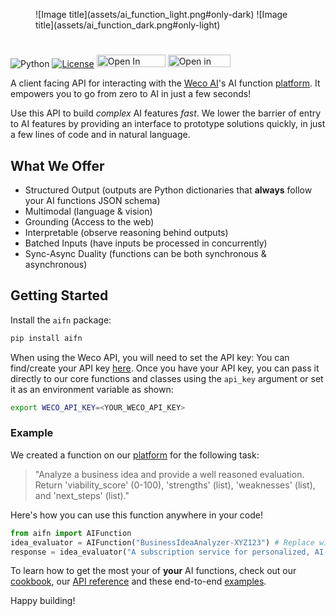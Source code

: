 <figure markdown="span">
    ![Image title](assets/ai_function_light.png#only-dark)
    ![Image title](assets/ai_function_dark.png#only-light)
</figure>

#

![Python](https://img.shields.io/badge/Python-3.10.14-blue)
[![License](https://img.shields.io/badge/License-MIT-green.svg)](https://opensource.org/licenses/MIT)
<a href="https://colab.research.google.com/github/WecoAI/aifn-python/blob/main/examples/cookbook.ipynb" target="_parent"><img src="https://colab.research.google.com/assets/colab-badge.svg" alt="Open In Colab" width=110 height=20/></a>
<a target="_blank" href="https://lightning.ai/new?repo_url=https%3A%2F%2Fgithub.com%2FWecoAI%2Faifn-python%2Fblob%2Fmain%2Fexamples%2Fcookbook.ipynb"><img src="https://pl-bolts-doc-images.s3.us-east-2.amazonaws.com/app-2/studio-badge.svg" alt="Open in Studio" width=100 height=20/></a>

A client facing API for interacting with the [Weco AI](https://www.weco.ai/)'s AI function [platform](https://www.aifunction.com). It empowers you to go from zero to AI in just a few seconds!

Use this API to build *complex* AI features *fast*. We lower the barrier of entry to AI features by providing an interface to prototype solutions quickly, in just a few lines of code and in natural language.

## What We Offer

- Structured Output (outputs are Python dictionaries that **always** follow your AI functions JSON schema)
- Multimodal (language & vision)
- Grounding (Access to the web)
- Interpretable (observe reasoning behind outputs)
- Batched Inputs (have inputs be processed in concurrently)
- Sync-Async Duality (functions can be both synchronous & asynchronous)

## Getting Started

Install the `aifn` package:
```bash
pip install aifn
```

When using the Weco API, you will need to set the API key: You can find/create your API key [here](https://www.aifunction.com/account/api-keys). Once you have your API key, you can pass it directly to our core functions and classes using the `api_key` argument or set it as an environment variable as shown:
```bash
export WECO_API_KEY=<YOUR_WECO_API_KEY>
```

### Example

We created a function on our [platform](https://www.aifunction.com) for the following task:
> "Analyze a business idea and provide a well reasoned evaluation. Return 'viability_score' (0-100), 'strengths' (list), 'weaknesses' (list), and 'next_steps' (list)."

Here's how you can use this function anywhere in your code!
```python
from aifn import AIFunction
idea_evaluator = AIFunction("BusinessIdeaAnalyzer-XYZ123") # Replace with your actual function name
response = idea_evaluator("A subscription service for personalized, AI-generated bedtime stories for children.").output
```

To learn how to get the most your of **your** AI functions, check out our [cookbook](cookbook/cookbook.md), our [API reference](api/api.md) and these end-to-end [examples](cookbook/examples/maze_runner.md).

Happy building!
